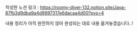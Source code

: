 작성한 노션 링크 : https://roomy-diver-132.notion.site/Java-87fb3d9dba9a4d9997317e6dacaa4d00?pvs=4

내용 정리가 아직 완전하지 않아 완성되는 대로 내용 옮겨놓겠습니다..!